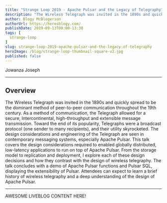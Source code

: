 ```yaml
---
title: "Strange Loop 2019 - Apache Pulsar and the Legacy of Telegraphy"
description: "The Wireless Telegraph was invited in the 1890s and quickly spread to be the dominant method of peer-to-peer communication throughout the 19th century. As a method of communication, the Telegraph allowed for a secure, Intercontinental, high-throughput and extensible message transmission. Toward the end of its popularity, Telegraphs were a broadcast protocol (one sender to many recipients), and their utility skyrocketed. The design considerations and engineering of the Telegraph are seen in contemporary messaging systems, especially Apache Pulsar. This talk covers the design considerations required to enabled globally distributed, low-latency applications to run on top of Apache Pulsar. From the storage model to replication and deployment, I explore each of these design decisions and how they contrast with the design of wireless telegraphy. The talk concludes with a demo of Apache Pulsar functions and Pulsar SQL, displaying the extensibility of Pulsar. Attendees can expect to learn a brief history of wireless telegraphy and a deep understanding of the design of Apache Pulsar."
author: Blogy McBlogerson
authorUrl: https://heresblogy.com/
publishDate: 2019-09-13T00:00-13:30
tags: [
  strange-loop
]
slug: strange-loop-2019-apache-pulsar-and-the-legacy-of-telegraphy
heroImage: /blog/strange-loop-thumbnail-square-v2.jpg
published: false
---
```


<div class="container p-0 liveblog-presenters">
  <div class="row m-0">
      <p class=" mr-12 m-0">
        <span class="liveblog-presenters__name">Jowanza Joseph</span>
        <a href="https://twitter.com/Jowanza" target="_blank" title="Twitter"><i class="fa fa-twitter pr-2"></i></a>
        <a href="https://github.com/josep2" target="_blank" title="GitHub"><i class="fa fa-github pr-2"></i></a>
        <a href="https://www.jowanza.com" target="_blank" title="Speaker's site"><i class="fa fa-globe pr-2"></i></a>
      </p>
  </div>
</div>

---

## Overview

The Wireless Telegraph was invited in the 1890s and quickly spread to be the dominant method of peer-to-peer communication throughout the 19th century. As a method of communication, the Telegraph allowed for a secure, Intercontinental, high-throughput and extensible message transmission. Toward the end of its popularity, Telegraphs were a broadcast protocol (one sender to many recipients), and their utility skyrocketed. The design considerations and engineering of the Telegraph are seen in contemporary messaging systems, especially Apache Pulsar. This talk covers the design considerations required to enabled globally distributed, low-latency applications to run on top of Apache Pulsar. From the storage model to replication and deployment, I explore each of these design decisions and how they contrast with the design of wireless telegraphy. The talk concludes with a demo of Apache Pulsar functions and Pulsar SQL, displaying the extensibility of Pulsar. Attendees can expect to learn a brief history of wireless telegraphy and a deep understanding of the design of Apache Pulsar.

---

AWESOME LIVEBLOG CONTENT HERE!

<!-- Note on images
  Images (e.g. my_image.jpg) should be put in the `website/static/blog/strange-loop-2019` directory, with the path to the image in your post being `/blog/strange-loop-2019/my_image.jpg`. If you'd rather host the images somewhere else for ease of use, that's fine too.

  Please also try to keep your images to a reasonable size by:
    - Using JPEG compression, unless image is mostly solid color 
    - JPEG compression set between 60%-80%
    - Resizing the image to be no wider then 750px
    - If PNG, use a tool like ImageOptim (https://imageoptim.com/mac) to optimize the file size

  I suggest re-sizing and compressing all the images in one batch as a last step.
-->  
